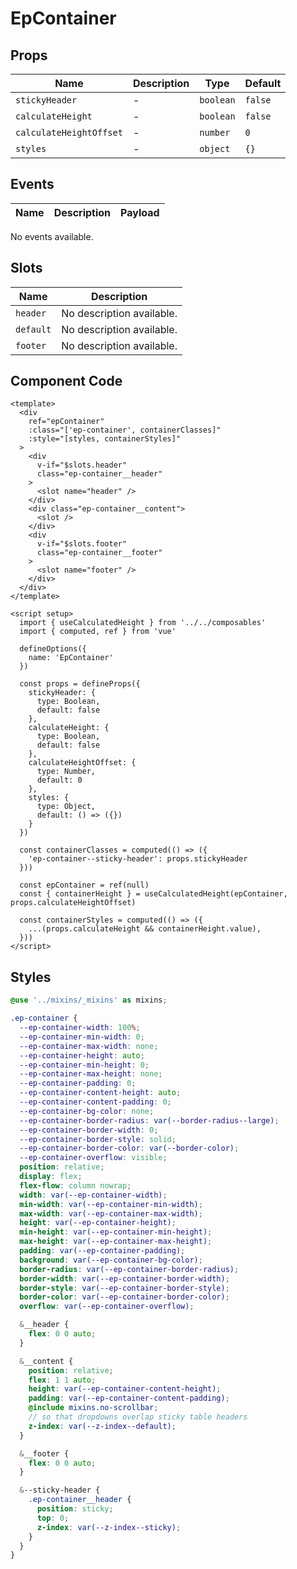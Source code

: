 # EpContainer



## Props
| Name | Description | Type | Default |
|------|-------------|------|---------|
| `stickyHeader` | - | `boolean` | `false` |
| `calculateHeight` | - | `boolean` | `false` |
| `calculateHeightOffset` | - | `number` | `0` |
| `styles` | - | `object` | `{}` |

## Events
| Name    | Description                 | Payload    |
|---------|-----------------------------|------------|
No events available.

## Slots
| Name | Description |
|------|-------------|
| `header` | No description available. |
| `default` | No description available. |
| `footer` | No description available. |

## Component Code

```vue
<template>
  <div
    ref="epContainer"
    :class="['ep-container', containerClasses]"
    :style="[styles, containerStyles]"
  >
    <div
      v-if="$slots.header"
      class="ep-container__header"
    >
      <slot name="header" />
    </div>
    <div class="ep-container__content">
      <slot />
    </div>
    <div
      v-if="$slots.footer"
      class="ep-container__footer"
    >
      <slot name="footer" />
    </div>
  </div>
</template>

<script setup>
  import { useCalculatedHeight } from '../../composables'
  import { computed, ref } from 'vue'

  defineOptions({
    name: 'EpContainer'
  })

  const props = defineProps({
    stickyHeader: {
      type: Boolean,
      default: false
    },
    calculateHeight: {
      type: Boolean,
      default: false
    },
    calculateHeightOffset: {
      type: Number,
      default: 0
    },
    styles: {
      type: Object,
      default: () => ({})
    }
  })

  const containerClasses = computed(() => ({
    'ep-container--sticky-header': props.stickyHeader
  }))

  const epContainer = ref(null)
  const { containerHeight } = useCalculatedHeight(epContainer, props.calculateHeightOffset)

  const containerStyles = computed(() => ({
    ...(props.calculateHeight && containerHeight.value),
  }))
</script>

```


## Styles

```scss
@use '../mixins/_mixins' as mixins;

.ep-container {
  --ep-container-width: 100%;
  --ep-container-min-width: 0;
  --ep-container-max-width: none;
  --ep-container-height: auto;
  --ep-container-min-height: 0;
  --ep-container-max-height: none;
  --ep-container-padding: 0;
  --ep-container-content-height: auto;
  --ep-container-content-padding: 0;
  --ep-container-bg-color: none;
  --ep-container-border-radius: var(--border-radius--large);
  --ep-container-border-width: 0;
  --ep-container-border-style: solid;
  --ep-container-border-color: var(--border-color);
  --ep-container-overflow: visible;
  position: relative;
  display: flex;
  flex-flow: column nowrap;
  width: var(--ep-container-width);
  min-width: var(--ep-container-min-width);
  max-width: var(--ep-container-max-width);
  height: var(--ep-container-height);
  min-height: var(--ep-container-min-height);
  max-height: var(--ep-container-max-height);
  padding: var(--ep-container-padding);
  background: var(--ep-container-bg-color);
  border-radius: var(--ep-container-border-radius);
  border-width: var(--ep-container-border-width);
  border-style: var(--ep-container-border-style);
  border-color: var(--ep-container-border-color);
  overflow: var(--ep-container-overflow);

  &__header {
    flex: 0 0 auto;
  }

  &__content {
    position: relative;
    flex: 1 1 auto;
    height: var(--ep-container-content-height);
    padding: var(--ep-container-content-padding);
    @include mixins.no-scrollbar;
    // so that dropdowns overlap sticky table headers
    z-index: var(--z-index--default);
  }

  &__footer {
    flex: 0 0 auto;
  }

  &--sticky-header {
    .ep-container__header {
      position: sticky;
      top: 0;
      z-index: var(--z-index--sticky);
    }
  }
}
```